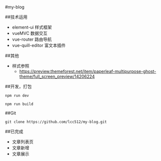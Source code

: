 #my-blog

##技术运用
- element-ui    样式框架
- vueMVC        数据交互
- vue-router    路由导航
- vue-quill-editor  富文本插件

##其他
- 样式参照
    - https://preview.themeforest.net/item/paperleaf-multipurpose-ghost-theme/full_screen_preview/14206224

##开发，打包
```shell
npm run dev

npm run build
```

##Git
```shell
git clone https://github.com/lcc512/my-blog.git
```


##已完成
- 文章列表页
- 文章新增
- 文章展示
    